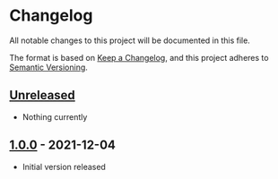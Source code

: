 # Changelog
All notable changes to this project will be documented in this file.

The format is based on [Keep a Changelog](https://keepachangelog.com/en/1.0.0/),
and this project adheres to [Semantic Versioning](https://semver.org/spec/v2.0.0.html).

## [Unreleased]
- Nothing currently

## [1.0.0] - 2021-12-04
- Initial version released

[Unreleased]: https://github.com/paulsmithkc/express-async-catch/compare/v1.0.0...HEAD
[1.0.0]: https://github.com/paulsmithkc/express-async-catch/releases/tag/v1.0.0
